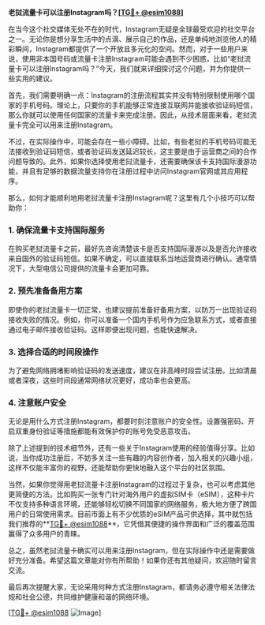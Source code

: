 **老挝流量卡可以注册Instagram吗？[[TG💪+ @esim1088](https://t.me/s/esim1088)]**

在当今这个社交媒体无处不在的时代，Instagram无疑是全球最受欢迎的社交平台之一。无论你是想分享生活中的点滴、展示自己的作品，还是单纯地浏览他人的精彩瞬间，Instagram都提供了一个开放且多元化的空间。然而，对于一些用户来说，使用非本国号码或流量卡注册Instagram可能会遇到不少困惑，比如“老挝流量卡可以注册Instagram吗？”今天，我们就来详细探讨这个问题，并为你提供一些实用的建议。

首先，我们需要明确一点：Instagram的注册流程其实并没有特别限制使用哪个国家的手机号码。理论上，只要你的手机能够正常连接互联网并能接收验证码短信，那么你就可以使用任何国家的流量卡来完成注册。因此，从技术层面来看，老挝流量卡完全可以用来注册Instagram。

不过，在实际操作中，可能会存在一些小障碍。比如，有些老挝的手机号码可能无法接收到验证码短信，或者验证码发送延迟较长，这主要是由于运营商之间的合作问题导致的。此外，如果你选择使用老挝流量卡，还需要确保该卡支持国际漫游功能，并且有足够的数据流量支持你在注册过程中访问Instagram官网或其应用程序。

那么，如何才能顺利地用老挝流量卡注册Instagram呢？这里有几个小技巧可以帮助你：

### **1. 确保流量卡支持国际服务**
在购买老挝流量卡之前，最好先咨询清楚该卡是否支持国际漫游以及是否允许接收来自国外的验证码短信。如果不确定，可以直接联系当地运营商进行确认。通常情况下，大型电信公司提供的流量卡会更加可靠。

### **2. 预先准备备用方案**
即使你的老挝流量卡一切正常，也建议提前准备好备用方案，以防万一出现验证码接收失败的情况。例如，你可以准备一个国内手机号作为应急联系方式，或者直接通过电子邮件接收验证码。这样即便出现问题，也能快速解决。

### **3. 选择合适的时间段操作**
为了避免网络拥堵影响验证码的发送速度，建议在非高峰时段尝试注册。比如清晨或者深夜，这些时间段通常网络状况更好，成功率也会更高。

### **4. 注意账户安全**
无论是用什么方式注册Instagram，都要时刻注意账户的安全性。设置强密码、开启双重身份验证等措施都能有效保护你的账号免受恶意攻击。

除了上述提到的技术细节外，还有一些关于Instagram使用的经验值得分享。比如说，当你成功注册后，不妨多关注一些有趣的内容创作者，加入相关的兴趣小组，这样不仅能丰富你的视野，还能帮助你更快地融入这个平台的社区氛围。

当然，如果你觉得用老挝流量卡注册Instagram的过程过于复杂，也可以考虑其他更简便的方法。比如购买一张专门针对海外用户的虚拟SIM卡（eSIM），这种卡片不仅支持多种语言环境，还能够轻松切换不同国家的网络服务，极大地方便了跨国用户的日常使用需求。目前市面上有不少优质的eSIM产品可供选择，其中就包括我们推荐的**[TG💪+ @esim1088](https://t.me/s/esim1088)**，它凭借其便捷的操作界面和广泛的覆盖范围赢得了众多用户的青睐。

总之，虽然老挝流量卡确实可以用来注册Instagram，但在实际操作中还是需要做好充分准备。希望这篇文章能对你有所帮助！如果你还有其他疑问，欢迎随时留言交流。

最后再次提醒大家，无论采用何种方式注册Instagram，都请务必遵守相关法律法规和社会公德，共同维护健康和谐的网络环境。

[[TG💪+ @esim1088](https://t.me/s/esim1088) ![Image](https://i.postimg.cc/4NQfJmqS/Snipaste-2025-05-13-00-14-12.png)]